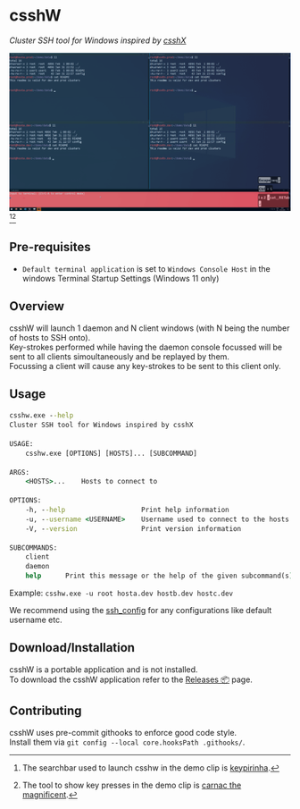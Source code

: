 # csshW
_Cluster SSH tool for Windows inspired by [csshX](https://github.com/brockgr/csshx)_

![csshw demo](https://github.com/whme/csshw/blob/84570f8dd767e17df0027f11a19e5e3276718787/demo/csshw.gif)[^1][^2]

## Pre-requisites
- ``Default terminal application`` is set to ``Windows Console Host`` in the windows Terminal Startup Settings (Windows 11 only)

## Overview
csshW will launch 1 daemon and N client windows (with N being the number of hosts to SSH onto).<br>
Key-strokes performed while having the daemon console focussed will be sent to all clients simoultaneously and be replayed by them.<br>
Focussing a client will cause any key-strokes to be sent to this client only.

## Usage

```cmd
csshw.exe --help
Cluster SSH tool for Windows inspired by csshX

USAGE:
    csshw.exe [OPTIONS] [HOSTS]... [SUBCOMMAND]

ARGS:
    <HOSTS>...    Hosts to connect to

OPTIONS:
    -h, --help                   Print help information
    -u, --username <USERNAME>    Username used to connect to the hosts
    -V, --version                Print version information

SUBCOMMANDS:
    client    
    daemon
    help      Print this message or the help of the given subcommand(s)
```
Example:
`csshw.exe -u root hosta.dev hostb.dev hostc.dev`

We recommend using the [ssh_config](https://linux.die.net/man/5/ssh_config) for any configurations like default username etc.

## Download/Installation
csshW is a portable application and is not installed.<br>
To download the csshW application refer to the [Releases 📦](https://github.com/whme/csshw/releases) page.

## Contributing
csshW uses pre-commit githooks to enforce good code style.<br>
Install them via ``git config --local core.hooksPath .githooks/``.

[^1]: The searchbar used to launch csshw in the demo clip is [keypirinha](https://keypirinha.com/).
[^2]: The tool to show key presses in the demo clip is [carnac the magnificent](http://carnackeys.com/).
